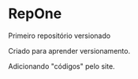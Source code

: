 # RepOne
 Primeiro repositório versionado

 Criado para aprender versionamento.

 Adicionando "códigos" pelo site.
